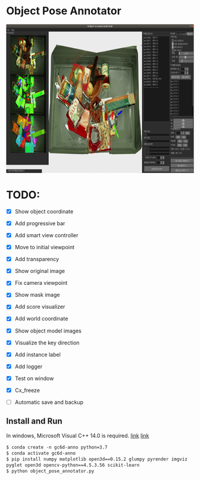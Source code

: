 # Object Pose Annotator

<img src="./lib/object_pose_annotator.png" height="400">


# TODO:
- [X] Show object coordinate
- [X] Add progressive bar
- [X] Add smart view controller
- [X] Move to initial viewpoint
- [X] Add transparency
- [X] Show original image
- [X] Fix camera viewpoint
- [X] Show mask image
- [X] Add score visualizer
- [X] Add world coordinate
- [X] Show object model images
- [X] Visualize the key direction
- [X] Add instance label
- [X] Add logger
- [X] Test on window
- [X] Cx_freeze
- [ ] Automatic save and backup


## Install and Run

In windows, Microsoft Visual C++ 14.0 is required. [link](https://www.microsoft.com/ko-KR/download/details.aspx?id=48159) [link](https://visualstudio.microsoft.com/ko/visual-cpp-build-tools/)

```
$ conda create -n gc6d-anno python=3.7
$ conda activate gc6d-anno
$ pip install numpy matplotlib open3d==0.15.2 glumpy pyrender imgviz pyglet open3d opencv-python==4.5.3.56 scikit-learn
$ python object_pose_annotator.py
```